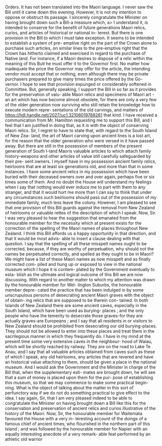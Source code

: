 Orders. It has not been translated into the Maori language. I never saw the Bill until it came down this evening. However, it is not my intention to oppose or obstruct its passage. I sincerely congratulate the Minister on having brought down such a Bill-a measure which, a> I understand it, is intended to conserve for the benefit of future generations Maori relics, curios, and articles of historical or national in- terest. But there is one provision in the Bill to which I must take exception. It seems to be intended to establish a system of pre- emptive right on the part of the Crown alone to purchase such articles, on similar lines to the pre-emptive right that the Crown has hitherto claimed and exercised in regard to the purchase of Native land. For instance, if a Maori desires to dispose of a relic within the meaning of this Butl he must offer it to the Governor first. No matter how inadequate the price the Governor may offer for the article, the intending vendor must accept that or nothing, even although there may be private purchasers prepared to give many times the price offered by the Go- vernor. I hope to see that provision expunged or considerably softened in Committee. But, generally speaking, I support the Bill in so far as it provides for the preservation of valu- able Maori relics and specimens of Maori art -an art which has now become almost obsolete, for there are only a very few of the older generation now surviving who still retain the knowledge how to execute modern repre- sentations of the old carvings, and matters of https://hdl.handle.net/2027/uc1.32106019788261 that kind. I have received a communication from Mr. Hamilton requesting me to support this Bill, and I feel that I am justified in doing that, as it is with the object of conserving Maori relics. Sir, I regret to have to state that, with regard to the South Island of New Zea- land, the art of Maori carving upon ancient lines is a lost art, for the reason that the older generation who were versed in it have passed away. But there are still in the possession of members of the present generation of South I-land Maoris valuable articles to which attach family history-weapons and other articles of value still carefully safeguarded by their pre- sent owners. I myself have in my possession ancient family relics, heirlooms that are at least six generations old, and more than that in some instances. I have some ancient relics in my possession which have been buried with their deceased owners over and over again, perhaps five or six times some of them. And no doubt the House will understand my feelings when I say that nothing would ever induce me to part with them to any stranger, and that it would hurt me more than I can say to think that under any circumstances such beirlooms should pass out of the possession of my immediate family, much less leave the colony. However, I am pleased to see that one provision of this Bill guards against the removal from New Zealand of heirlooms or valuable rettes of the description of which I speak. Now, Sir. I was very pleased to hear the suggestion that emanated from the honourable member for the necessity which at present exists for the correction of the spelling of the Maori names of places throughout New Zealand. I think this Bill affords us a happy opportunity in that direction, and that it would be most advis- able to insert a clause dealing with that question. I say that the spelling of all these misspelt names ought to be corrected, because, if they are worthy of perpetuation, why should not the names be perpetuated correctly, and spelled as they ought to be in Maori? We might have a list of these Maori names as now misspelt and as finally corrected com- piled and hung up or exposed to view in the national museum which I hope it is contem- plated by the Government eventually to esta- blish as the ultimate and logical outcome of this Bill we are now discussing. With regard to another matter to which my attention was drawn by the honourable member for Wel- lington Suburbs, the honourable member depre- cated the practice that has been indulged in by some unscrupulous persons of desecrating ancient Maori graves with the object of obtain- ing relics that are supposed to be therein con- tained. In both Islands of New Zealand there are some ancient caves, especially in the South Island, which have been used as burying- places ; and the only people who have the temerity to desecrate those graves-for they are actually graves-are Europeans ; and I say that all residents in or visitors to New Zealand should be prohibited from desecrating our old burying-places. They should not be allowed to enter into these places and treat them in the sacrilegious manner in which they frequently do. I have in my mind at the present time some very extensive caves in the neighbour- hood of Waiau, which will be shortly reached by railway. They are on the road to Lake Te Anau, and I say that all valuable articles obtained from caves such as these of which I speak, any old heirlooms, any articles that are revered and have an historical value attaching to them, should be given a place in the national museum. And I would ask the Government and the Minister in charge of the Bill that, when the supplementary esti- mates are brought down, he will see that a sum of money is placed upon them for the pur- pose of establishing this museum, so that we may commence to make some practical begin- ning. What is the object of talking about the matter in this sort of perfunctory way if we do not do something practical to give effect to the idea. I say again, Sir, that I am very pleased indeed to be able to congratulate the Minister on having brought down a Bill like this for the conservation and preservation of ancient relics and curios illustrative of the history of the Maori. Now, Sir, the honourable member for Waitemata favoured the House with a very in- teresting account of the doings of a famous chief of ancient times, who flourished in the northern part of this Island ; and was followed by the honourable member for Napier with an equally interesting anecdote of a very remark- able feat performed by an athletic old warrior 